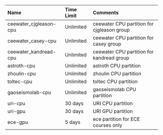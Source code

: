 | Name                   | Time Limit   | Comments                                   |
|:-----------------------|:-------------|:-------------------------------------------|
| ceewater_cjgleason-cpu | Unlimited    | ceewater CPU partition for cjgleason group |
| ceewater_casey-cpu     | Unlimited    | ceewater CPU partition for casey group     |
| ceewater_kandread-cpu  | Unlimited    | ceewater CPU partition for kandread group  |
| astroth-cpu            | Unlimited    | astroth CPU partition                      |
| zhoulin-cpu            | Unlimited    | zhoulin CPU partition                      |
| toltec-cpu             | Unlimited    | toltec CPU partition                       |
| gaoseismolab-cpu       | Unlimited    | gaoseismolab CPU partition                 |
| uri-cpu                | 30 days      | URI CPU partition                          |
| uri-gpu                | 30 days      | URI GPU partition                          |
| ece-gpu                | 5 days       | ece partition for ECE courses only         |